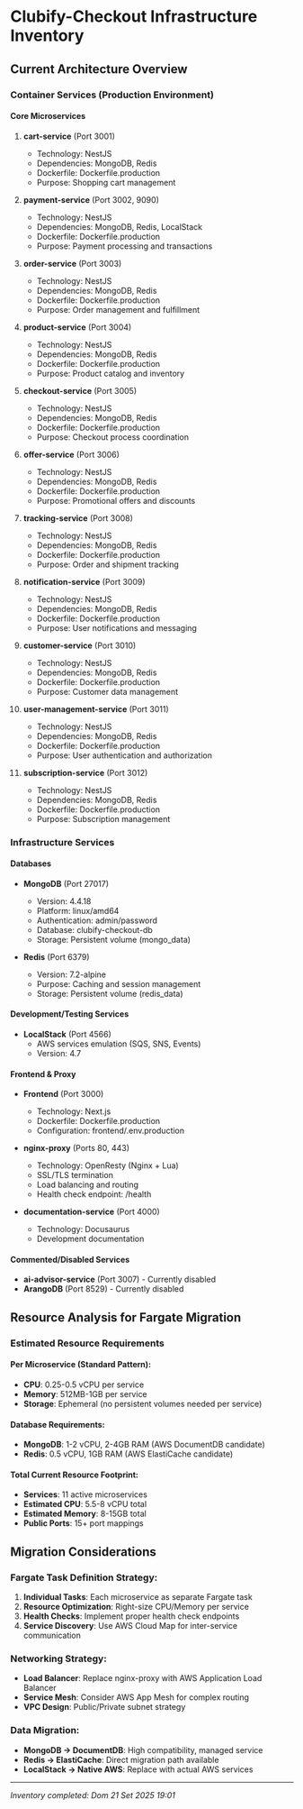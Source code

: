 # Clubify-Checkout Infrastructure Inventory

## Current Architecture Overview

### Container Services (Production Environment)

#### Core Microservices
1. **cart-service** (Port 3001)
   - Technology: NestJS
   - Dependencies: MongoDB, Redis
   - Dockerfile: Dockerfile.production
   - Purpose: Shopping cart management

2. **payment-service** (Port 3002, 9090)
   - Technology: NestJS
   - Dependencies: MongoDB, Redis, LocalStack
   - Dockerfile: Dockerfile.production
   - Purpose: Payment processing and transactions

3. **order-service** (Port 3003)
   - Technology: NestJS
   - Dependencies: MongoDB, Redis
   - Dockerfile: Dockerfile.production
   - Purpose: Order management and fulfillment

4. **product-service** (Port 3004)
   - Technology: NestJS
   - Dependencies: MongoDB, Redis
   - Dockerfile: Dockerfile.production
   - Purpose: Product catalog and inventory

5. **checkout-service** (Port 3005)
   - Technology: NestJS
   - Dependencies: MongoDB, Redis
   - Dockerfile: Dockerfile.production
   - Purpose: Checkout process coordination

6. **offer-service** (Port 3006)
   - Technology: NestJS
   - Dependencies: MongoDB, Redis
   - Dockerfile: Dockerfile.production
   - Purpose: Promotional offers and discounts

7. **tracking-service** (Port 3008)
   - Technology: NestJS
   - Dependencies: MongoDB, Redis
   - Dockerfile: Dockerfile.production
   - Purpose: Order and shipment tracking

8. **notification-service** (Port 3009)
   - Technology: NestJS
   - Dependencies: MongoDB, Redis
   - Dockerfile: Dockerfile.production
   - Purpose: User notifications and messaging

9. **customer-service** (Port 3010)
   - Technology: NestJS
   - Dependencies: MongoDB, Redis
   - Dockerfile: Dockerfile.production
   - Purpose: Customer data management

10. **user-management-service** (Port 3011)
    - Technology: NestJS
    - Dependencies: MongoDB, Redis
    - Dockerfile: Dockerfile.production
    - Purpose: User authentication and authorization

11. **subscription-service** (Port 3012)
    - Technology: NestJS
    - Dependencies: MongoDB, Redis
    - Dockerfile: Dockerfile.production
    - Purpose: Subscription management

### Infrastructure Services

#### Databases
- **MongoDB** (Port 27017)
  - Version: 4.4.18
  - Platform: linux/amd64
  - Authentication: admin/password
  - Database: clubify-checkout-db
  - Storage: Persistent volume (mongo_data)

- **Redis** (Port 6379)
  - Version: 7.2-alpine
  - Purpose: Caching and session management
  - Storage: Persistent volume (redis_data)

#### Development/Testing Services
- **LocalStack** (Port 4566)
  - AWS services emulation (SQS, SNS, Events)
  - Version: 4.7

#### Frontend & Proxy
- **Frontend** (Port 3000)
  - Technology: Next.js
  - Dockerfile: Dockerfile.production
  - Configuration: frontend/.env.production

- **nginx-proxy** (Ports 80, 443)
  - Technology: OpenResty (Nginx + Lua)
  - SSL/TLS termination
  - Load balancing and routing
  - Health check endpoint: /health

- **documentation-service** (Port 4000)
  - Technology: Docusaurus
  - Development documentation

#### Commented/Disabled Services
- **ai-advisor-service** (Port 3007) - Currently disabled
- **ArangoDB** (Port 8529) - Currently disabled

## Resource Analysis for Fargate Migration

### Estimated Resource Requirements

#### Per Microservice (Standard Pattern):
- **CPU**: 0.25-0.5 vCPU per service
- **Memory**: 512MB-1GB per service
- **Storage**: Ephemeral (no persistent volumes needed per service)

#### Database Requirements:
- **MongoDB**: 1-2 vCPU, 2-4GB RAM (AWS DocumentDB candidate)
- **Redis**: 0.5 vCPU, 1GB RAM (AWS ElastiCache candidate)

#### Total Current Resource Footprint:
- **Services**: 11 active microservices
- **Estimated CPU**: 5.5-8 vCPU total
- **Estimated Memory**: 8-15GB total
- **Public Ports**: 15+ port mappings

## Migration Considerations

### Fargate Task Definition Strategy:
1. **Individual Tasks**: Each microservice as separate Fargate task
2. **Resource Optimization**: Right-size CPU/Memory per service
3. **Health Checks**: Implement proper health check endpoints
4. **Service Discovery**: Use AWS Cloud Map for inter-service communication

### Networking Strategy:
- **Load Balancer**: Replace nginx-proxy with AWS Application Load Balancer
- **Service Mesh**: Consider AWS App Mesh for complex routing
- **VPC Design**: Public/Private subnet strategy

### Data Migration:
- **MongoDB → DocumentDB**: High compatibility, managed service
- **Redis → ElastiCache**: Direct migration path available
- **LocalStack → Native AWS**: Replace with actual AWS services

---
*Inventory completed: Dom 21 Set 2025 19:01*